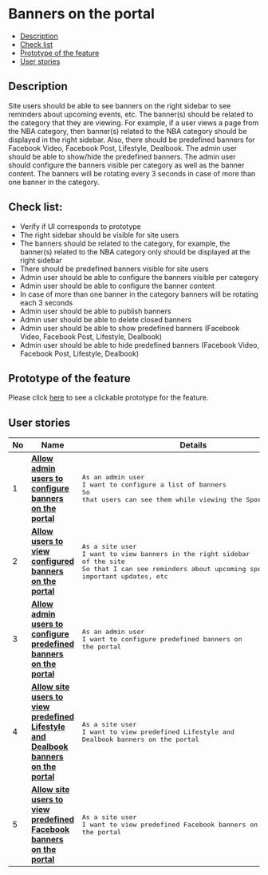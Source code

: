 # Banners on the portal

- [Description](#description)
- [Check list](#check-list)
- [Prototype of the feature](#prototype-of-the-feature)
- [User stories](#user-stories)

## Description

Site users should be able to see banners on the right sidebar to see reminders about upcoming events, etc. The banner(s) should be related to the category that they are viewing. 
For example, if a user views a page from the NBA category, then banner(s) related to the NBA category should be displayed in the right sidebar.
Also, there should be predefined banners for Facebook Video, Facebook Post, Lifestyle, Dealbook. The admin user should be able to show/hide the predefined banners.
The admin user should configure the banners visible per category as well as the banner content. The banners will be rotating every 3 seconds in case of more than one banner in the category.

## Check list:

  - Verify if UI corresponds to prototype
  - The right sidebar should be visible for site users
  - The banners should be related to the category, for example, the banner(s) related to the NBA category only should be displayed at the right sidebar
  - There should be predefined banners visible for site users
  - Admin user should be able to configure the banners visible per category
  - Admin user should be able to configure the banner content
  - In case of more than one banner in the category banners will be rotating each 3 seconds
  - Admin user should be able to publish banners
  - Admin user should be able to delete closed banners
  - Admin user should be able to show predefined banners (Facebook Video, Facebook Post, Lifestyle, Dealbook)
  - Admin user should be able to hide predefined banners (Facebook Video, Facebook Post, Lifestyle, Dealbook)

## Prototype of the feature

  Please click [here](https://www.figma.com/proto/RbCgwAjOZqzLJhyEpxG5Ez/Banners?node-id=0%3A10849&scaling=min-zoom) to see a clickable prototype for the feature.

## User stories

No           |      Name     |   Details
------------ | ------------- | -------------
1 |[**Allow admin users to configure banners on the portal**](/products/sport_news_portal/web_application_features/banners/user_stories/configure_banners)|<pre>As an admin user<br>I want to configure a list of banners<br>So that users can see them while viewing the Sport News site</pre>
2 |[**Allow users to view configured banners on the portal**](/products/sport_news_portal/web_application_features/banners/user_stories/view_banner)|<pre>As a site user<br>I want to view banners in the right sidebar of the site<br>So that I can see reminders about upcoming sport events, important updates, etc</pre>
3 |[**Allow admin users to configure predefined banners on the portal**](/products/sport_news_portal/web_application_features/banners/user_stories/configure_predefined_banners)|<pre>As an admin user<br>I want to configure predefined banners on the portal</pre>
4 |[**Allow site users to view predefined Lifestyle and Dealbook banners on the portal**](/products/sport_news_portal/web_application_features/banners/user_stories/view_pedefined_lifestyle_dealbook_banners)|<pre>As a site user<br>I want to view predefined Lifestyle and Dealbook banners on the portal</pre>
5 |[**Allow site users to view predefined Facebook banners on the portal**](/products/sport_news_portal/web_application_features/banners/user_stories/view_pedefined_facebook_banners)|<pre>As a site user<br>I want to view predefined Facebook banners on the portal</pre>
